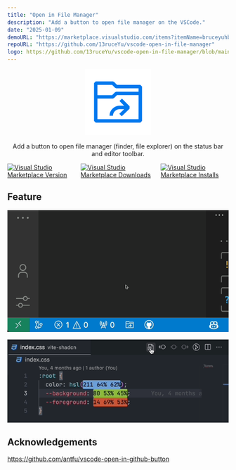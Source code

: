 ```yaml
---
title: "Open in File Manager"
description: "Add a button to open file manager on the VSCode."
date: "2025-01-09"
demoURL: "https://marketplace.visualstudio.com/items?itemName=bruceyuhb.open-in-file-manager"
repoURL: "https://github.com/13ruceYu/vscode-open-in-file-manager"
logo: https://github.com/13ruceYu/vscode-open-in-file-manager/blob/main/res/icon.png?raw=true
---
```


<p align="center">
<img src="https://github.com/13ruceYu/vscode-open-in-file-manager/blob/main/res/icon.png?raw=true" style="height: 150px" alt="icon">
</p>

<p align="center">
Add a button to open file manager (finder, file explorer) on the status bar and editor toolbar.
</p>

<p style="display: flex; justify-content: center; gap: 0.6rem;">
<a href="https://marketplace.visualstudio.com/items?itemName=bruceyuhb.open-in-file-manager" target="__blank"><img src="https://img.shields.io/visual-studio-marketplace/v/bruceyuhb.open-in-file-manager.svg?color=blue&amp;label=VS%20Code%20Marketplace&logo=visual-studio-code" alt="Visual Studio Marketplace Version" /></a>
<a href="https://marketplace.visualstudio.com/items?itemName=bruceyuhb.open-in-file-manager" target="__blank"><img src="https://img.shields.io/visual-studio-marketplace/d/bruceyuhb.open-in-file-manager.svg?color=4bdbe3" alt="Visual Studio Marketplace Downloads" /></a>
<a href="https://marketplace.visualstudio.com/items?itemName=bruceyuhb.open-in-file-manager" target="__blank"><img src="https://img.shields.io/visual-studio-marketplace/i/bruceyuhb.open-in-file-manager.svg?color=63ba83" alt="Visual Studio Marketplace Installs" /></a>
</p>

## Feature

<p align="center">
<img src="https://github.com/13ruceYu/vscode-open-in-file-manager/blob/main/res/demo.gif?raw=true" alt="demo">
</p>

<p align="center">
<img src="https://github.com/13ruceYu/vscode-open-in-file-manager/blob/main/res/demo2.gif?raw=true" alt="demo">
</p>

## Acknowledgements

<https://github.com/antfu/vscode-open-in-github-button>
